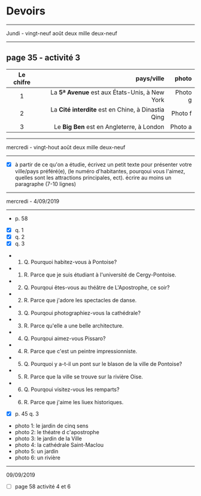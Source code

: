 # Devoirs

_____________
 Jundi - vingt-neuf août deux mille  deux-neuf
________


## page 35 - activité 3

Le chifre | pays/ville | photo |
:-------: | ------:|------:|
1 |La **5ª Avenue** est aux États-Unis, à New York   |Photo g |
2 |La **Cité interdite** est en Chine, à Dinastia Qing   |Photo f |
3 |Le **Big Ben** est en Angleterre, à London   |Photo a |

________
 mercredi - vingt-hout août deux mille  deux-neuf
________
- [x] à partir de ce qu'on a étudie, écrivez un petit texte pour présenter votre ville/pays préféré(e), (le numéro d'habitantes, pourqoui vous l'aimez, quelles sont les attractions principales, ect). écrire au moins un paragraphe (7-10 lignes) 
________
 mercredi - 4/09/2019
________
- p. 58 
- [x] q. 1
- [x] q. 2
- [x] q. 3

- 1. Q. Pourquoi habitez-vous à Pontoise?
- 1. R. Parce que je suis étudiant à l'université de Cergy-Pontoise.
- 2. Q. Pourqoui êtes-vous au théâtre de L'Apostrophe, ce soir?
- 2. R. Parce que j'adore les spectacles de danse.
- 3. Q. Pourqoui photographiez-vous la cathédrale?
- 3. R. Parce qu'elle a une belle architecture.
- 4. Q. Pourqoui aimez-vous Pissaro?
- 4. R. Parce que c'est un peintre impressionniste.
- 5. Q. Pourquoi y a-t-il un pont sur le blason de la ville de Pontoise?
- 5. R. Parce que la ville se trouve sur la rivière Oise.
- 6. Q. Pourqoui visitez-vous les remparts?
- 6. R. Parce que j'aime les liuex historiques.


- [x] p. 45 q. 3

- photo 1: le jardin de cinq sens
- photo 2: le théatre d c'apostrophe
- photo 3: le jardin de la Ville
- photo 4: la cathédrale Saint-Maclou
- photo 5: un jardin
- photo 6: un rivière

--------
09/09/2019
- [ ] page 58 activité 4 et 6
